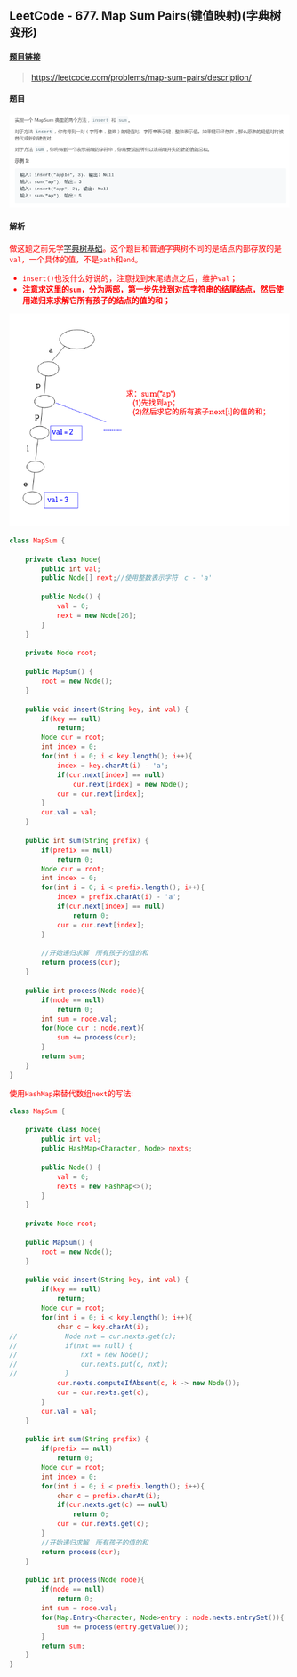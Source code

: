 ﻿## LeetCode - 677. Map Sum Pairs(键值映射)(字典树变形)
#### [题目链接](https://leetcode.com/problems/map-sum-pairs/description/)

> https://leetcode.com/problems/map-sum-pairs/description/

#### 题目
![在这里插入图片描述](images/677_t.png)
#### 解析
<font color = red>做这题之前先学[字典树基础](https://blog.csdn.net/zxzxzx0119/article/details/81134479)。这个题目和普通字典树不同的是结点内部存放的是`val`，一个具体的值，不是`path`和`end`。

 - `insert()`也没什么好说的，注意找到末尾结点之后，维护`val`；
 - **注意求这里的`sum`，分为两部，第一步先找到对应字符串的结尾结点，然后使用递归来求解它所有孩子的结点的值的和；**


![这里写图片描述](images/677_s.png)

```java
class MapSum {
    
    private class Node{
        public int val;
        public Node[] next;//使用整数表示字符　c - 'a'

        public Node() {
            val = 0;
            next = new Node[26];
        }
    }

    private Node root;

    public MapSum() {
        root = new Node();
    }

    public void insert(String key, int val) {
        if(key == null)
            return;
        Node cur = root;
        int index = 0;
        for(int i = 0; i < key.length(); i++){
            index = key.charAt(i) - 'a';
            if(cur.next[index] == null)
                cur.next[index] = new Node();
            cur = cur.next[index];
        }
        cur.val = val;
    }

    public int sum(String prefix) {
        if(prefix == null)
            return 0;
        Node cur = root;
        int index = 0;
        for(int i = 0; i < prefix.length(); i++){
            index = prefix.charAt(i) - 'a';
            if(cur.next[index] == null)
                return 0;
            cur = cur.next[index];
        }

        //开始递归求解　所有孩子的值的和
        return process(cur);
    }

    public int process(Node node){
        if(node == null)
            return 0;
        int sum = node.val;
        for(Node cur : node.next){
            sum += process(cur);
        }
        return sum;
    }
}
```


使用`HashMap`来替代数组`next`的写法: 

```java
class MapSum {

    private class Node{
        public int val;
        public HashMap<Character, Node> nexts;

        public Node() {
            val = 0;
            nexts = new HashMap<>();
        }
    }

    private Node root;

    public MapSum() {
        root = new Node();
    }

    public void insert(String key, int val) {
        if(key == null)
            return;
        Node cur = root;
        for(int i = 0; i < key.length(); i++){
            char c = key.charAt(i);
//            Node nxt = cur.nexts.get(c);
//            if(nxt == null) {
//                nxt = new Node();
//                cur.nexts.put(c, nxt);
//            }
            cur.nexts.computeIfAbsent(c, k -> new Node());
            cur = cur.nexts.get(c);
        }
        cur.val = val;
    }

    public int sum(String prefix) {
        if(prefix == null)
            return 0;
        Node cur = root;
        int index = 0;
        for(int i = 0; i < prefix.length(); i++){
            char c = prefix.charAt(i);
            if(cur.nexts.get(c) == null)
                return 0;
            cur = cur.nexts.get(c);
        }
        //开始递归求解　所有孩子的值的和
        return process(cur);
    }

    public int process(Node node){
        if(node == null)
            return 0;
        int sum = node.val;
        for(Map.Entry<Character, Node>entry : node.nexts.entrySet()){
            sum += process(entry.getValue());
        }
        return sum;
    }
}

```

